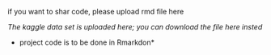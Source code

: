 if you want to shar code, please upload rmd file here

*The kaggle data set is uploaded here; you can download the file here insted*
* project code is to be done in Rmarkdon*

